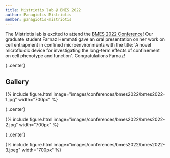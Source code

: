 ```yaml
---
title: Mistriotis lab @ BMES 2022
author: Panagiotis Mistriotis
member: panagiotis-mistriotis
---
```


The Mistriotis lab is excited to attend the [BMES 2022 Conference](https://www.bmes.org/annualmeeting)! Our graduate student Farnaz Hemmati gave an oral presentation on her work on cell entrapment in confined microenvironments with the title: 'A novel microfluidic device for investigating the long-term effects of confinement on cell phenotype and function'. Congratulations Farnaz!

{:.center}

## Gallery

{%
  include figure.html
  image="images/conferences/bmes2022/bmes2022-1.jpg"
  width="700px"
%}

{:.center}

{%
  include figure.html
  image="images/conferences/bmes2022/bmes2022-2.jpg"
  width="700px"
%}


{:.center}

{%
  include figure.html
  image="images/conferences/bmes2022/bmes2022-3.jpeg"
  width="700px"
%}

